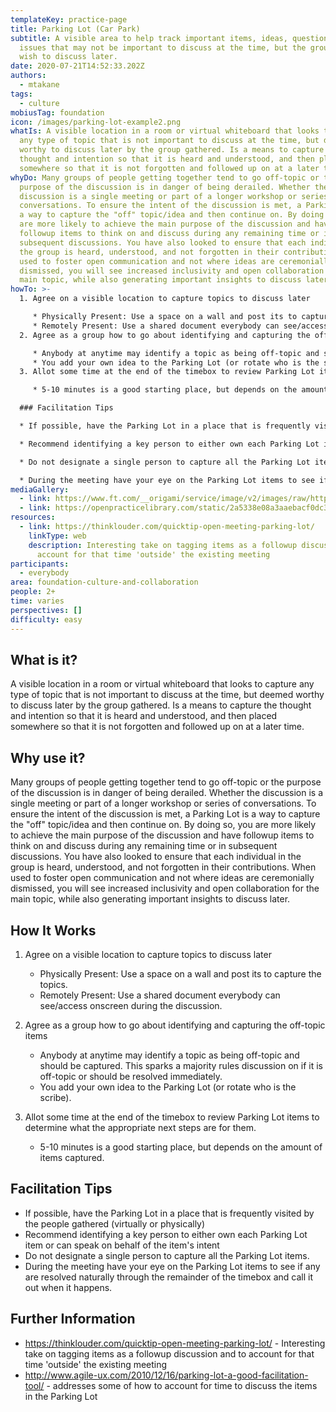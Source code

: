 ```yaml
---
templateKey: practice-page
title: Parking Lot (Car Park)
subtitle: A visible area to help track important items, ideas, questions, and
  issues that may not be important to discuss at the time, but the group does
  wish to discuss later.
date: 2020-07-21T14:52:33.202Z
authors:
  - mtakane
tags:
  - culture
mobiusTag: foundation
icon: /images/parking-lot-example2.png
whatIs: A visible location in a room or virtual whiteboard that looks to capture
  any type of topic that is not important to discuss at the time, but deemed
  worthy to discuss later by the group gathered. Is a means to capture the
  thought and intention so that it is heard and understood, and then placed
  somewhere so that it is not forgotten and followed up on at a later time.
whyDo: Many groups of people getting together tend to go off-topic or the
  purpose of the discussion is in danger of being derailed. Whether the
  discussion is a single meeting or part of a longer workshop or series of
  conversations. To ensure the intent of the discussion is met, a Parking Lot is
  a way to capture the "off" topic/idea and then continue on. By doing so, you
  are more likely to achieve the main purpose of the discussion and have
  followup items to think on and discuss during any remaining time or in
  subsequent discussions. You have also looked to ensure that each individual in
  the group is heard, understood, and not forgotten in their contributions. When
  used to foster open communication and not where ideas are ceremonially
  dismissed, you will see increased inclusivity and open collaboration for the
  main topic, while also generating important insights to discuss later.
howTo: >-
  1. Agree on a visible location to capture topics to discuss later

     * Physically Present: Use a space on a wall and post its to capture the topics.
     * Remotely Present: Use a shared document everybody can see/access onscreen during the discussion.
  2. Agree as a group how to go about identifying and capturing the off-topic items

     * Anybody at anytime may identify a topic as being off-topic and should be captured. This sparks a majority rules discussion on if it is off-topic or should be resolved immediately.
     * You add your own idea to the Parking Lot (or rotate who is the scribe).
  3. Allot some time at the end of the timebox to review Parking Lot items to determine what the appropriate next steps are for them.

     * 5-10 minutes is a good starting place, but depends on the amount of items captured.

  ### Facilitation Tips

  * If possible, have the Parking Lot in a place that is frequently visited by the people gathered (virtually or physically)

  * Recommend identifying a key person to either own each Parking Lot item or can speak on behalf of the item's intent

  * Do not designate a single person to capture all the Parking Lot items.

  * During the meeting have your eye on the Parking Lot items to see if any are resolved naturally through the remainder of the timebox and call it out when it happens.
mediaGallery:
  - link: https://www.ft.com/__origami/service/image/v2/images/raw/http%3A%2F%2Fcom.ft.imagepublish.upp-prod-eu.s3.amazonaws.com%2F31a11c9c-35e4-11e5-bdbb-35e55cbae175?fit=scale-down&source=next&width=700
  - link: https://openpracticelibrary.com/static/2a5338e08a3aaebacf0dc3936165977f/ee604/parking-lot-example2.png
resources:
  - link: https://thinklouder.com/quicktip-open-meeting-parking-lot/
    linkType: web
    description: Interesting take on tagging items as a followup discussion and to
      account for that time 'outside' the existing meeting
participants:
  - everybody
area: foundation-culture-and-collaboration
people: 2+
time: varies
perspectives: []
difficulty: easy
---
```

## What is it?

A visible location in a room or virtual whiteboard that looks to capture any type of topic that is not important to discuss at the time, but deemed worthy to discuss later by the group gathered. Is a means to capture the thought and intention so that it is heard and understood, and then placed somewhere so that it is not forgotten and followed up on at a later time.

## Why use it?

Many groups of people getting together tend to go off-topic or the purpose of the discussion is in danger of being derailed. Whether the discussion is a single meeting or part of a longer workshop or series of conversations. To ensure the intent of the discussion is met, a Parking Lot is a way to capture the "off" topic/idea and then continue on. By doing so, you are more likely to achieve the main purpose of the discussion and have followup items to think on and discuss during any remaining time or in subsequent discussions. You have also looked to ensure that each individual in the group is heard, understood, and not forgotten in their contributions. When used to foster open communication and not where ideas are ceremonially dismissed, you will see increased inclusivity and open collaboration for the main topic, while also generating important insights to discuss later.

## How It Works

1. Agree on a visible location to capture topics to discuss later

   * Physically Present: Use a space on a wall and post its to capture the topics.
   * Remotely Present: Use a shared document everybody can see/access onscreen during the discussion.
2. Agree as a group how to go about identifying and capturing the off-topic items

   * Anybody at anytime may identify a topic as being off-topic and should be captured. This sparks a majority rules discussion on if it is off-topic or should be resolved immediately.
   * You add your own idea to the Parking Lot (or rotate who is the scribe).
3. Allot some time at the end of the timebox to review Parking Lot items to determine what the appropriate next steps are for them.

   * 5-10 minutes is a good starting place, but depends on the amount of items captured.

## Facilitation Tips













* If possible, have the Parking Lot in a place that is frequently visited by the people gathered (virtually or physically)
* Recommend identifying a key person to either own each Parking Lot item or can speak on behalf of the item's intent
* Do not designate a single person to capture all the Parking Lot items.
* During the meeting have your eye on the Parking Lot items to see if any are resolved naturally through the remainder of the timebox and call it out when it happens.

## Further Information

* <https://thinklouder.com/quicktip-open-meeting-parking-lot/> - Interesting take on tagging items as a followup discussion and to account for that time 'outside' the existing meeting
* <http://www.agile-ux.com/2010/12/16/parking-lot-a-good-facilitation-tool/> - addresses some of how to account for time to discuss the items in the Parking Lot
